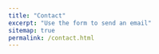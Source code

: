 ```yaml
---
title: "Contact"
excerpt: "Use the form to send an email"
sitemap: true
permalink: /contact.html
---
```


<!-- script src='https://www.google.com/recaptcha/api.js'></script>

Use the form below to contact me:

<form action="https://liveformhq.com/form/5f7c455f-dcb4-407c-9fbd-53efdf569d82" method="POST" accept-charset="utf-8" role=form>
  <input type="hidden" name="_utf8" value="✓">

  <input type="hidden" value="/contact_ty.html" name="_redirect">

  <div class='form-group'>
  <label for="name">Name (optional)</label>
  <input class='form-control' type="text" id="name" name="name">
  </div>

  <div class='form-group'>
  <label for="email">Email (required)</label>
  <input class='form-control' type="text" id="email" name="email"> 
  </div>
  
  <div class='form-group'>
  <label for="subject">Subject (optional)</label>
  <input class='form-control' type="text" id="subject" name="subject"> 
  </div>
  
  <br />
  
  <div class='form-group'>
   <label for="message">Message</label>
   <textarea class='form-control' id="message" name="message"></textarea>
  </div>
  <br />
 <div class="form-group">
   <label>Attachment (optional)</label>
    <input type="file" name='file' class="form-control">
  </div>
  <br />
   <div class="checkbox">
    <label>
      <input type="checkbox" name='contact' value='Yes'> Do you want us to contact you?
      <input type='hidden' name='contact' value='No'>
    </label>
  </div>
  
  <div class="g-recaptcha" data-sitekey="6LcBYXcUAAAAACf5KlZ3lCem0rPKPa_avSyyW9Zv"></div> 

  <button type="submit">Submit</button>
  
</form>
